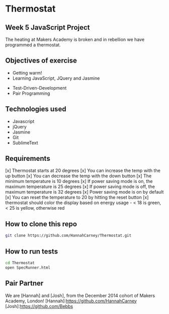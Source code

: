 Thermostat
==========
Week 5 JavaScript Project
-------------------------
The heating at Makers Academy is broken and in rebellion we have programmed a thermostat.

Objectives of exercise
----
- Getting warm!
- Learning JavaScript, JQuery and Jasmine
* Test-Driven-Development
* Pair Programming

Technologies used
----
- Javascript
- jQuery
- Jasmine
- Git
- SublimeText


Requirements
----
[x] Thermostat starts at 20 degrees
[x] You can increase the temp with the up button
[x] You can decrease the temp with the down button
[x] The minimum temperature is 10 degrees
[x] If power saving mode is on, the maximum temperature is 25 degrees
[x] If power saving mode is off, the maximum temperature is 32 degrees
[x] Power saving mode is on by default
[x] You can reset the temperature to 20 by hitting the reset button
[x] thermostat should color the display based on energy usage - < 18 is green, < 25 is yellow, otherwise red


How to clone this repo
----
```sh
git clone https://github.com/HannahCarney/Thermostat.git
```

How to run tests
----
```sh
cd Thermostat
open SpecRunner.html
```

Pair Partner
----
We are [Hannah] and [Josh], from the December 2014 cohort of Makers Academy, London!
[Hannah]:https://github.com/HannahCarney
[Josh]:https://github.com/Bebbs
